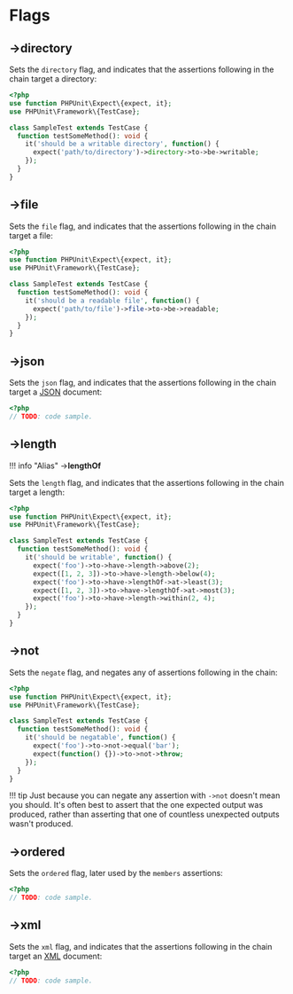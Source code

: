 # Flags

## ->**directory**
Sets the `directory` flag, and indicates that the assertions following in the chain target a directory:

```php
<?php
use function PHPUnit\Expect\{expect, it};
use PHPUnit\Framework\{TestCase};

class SampleTest extends TestCase {
  function testSomeMethod(): void {
    it('should be a writable directory', function() {
      expect('path/to/directory')->directory->to->be->writable;
    });
  }
}
```

## ->**file**
Sets the `file` flag, and indicates that the assertions following in the chain target a file:

```php
<?php
use function PHPUnit\Expect\{expect, it};
use PHPUnit\Framework\{TestCase};

class SampleTest extends TestCase {
  function testSomeMethod(): void {
    it('should be a readable file', function() {
      expect('path/to/file')->file->to->be->readable;
    });
  }
}
```

## ->**json**
Sets the `json` flag, and indicates that the assertions following in the chain target a [JSON](https://www.json.org) document:

```php
<?php
// TODO: code sample.
```

## ->**length**

!!! info "Alias"
    ->**lengthOf**

Sets the `length` flag, and indicates that the assertions following in the chain target a length:

```php
<?php
use function PHPUnit\Expect\{expect, it};
use PHPUnit\Framework\{TestCase};

class SampleTest extends TestCase {
  function testSomeMethod(): void {
    it('should be writable', function() {
      expect('foo')->to->have->length->above(2);
      expect([1, 2, 3])->to->have->length->below(4);
      expect('foo')->to->have->lengthOf->at->least(3);
      expect([1, 2, 3])->to->have->lengthOf->at->most(3);
      expect('foo')->to->have->length->within(2, 4);
    });
  }
}
```

## ->**not**
Sets the `negate` flag, and negates any of assertions following in the chain:

```php
<?php
use function PHPUnit\Expect\{expect, it};
use PHPUnit\Framework\{TestCase};

class SampleTest extends TestCase {
  function testSomeMethod(): void {
    it('should be negatable', function() {
      expect('foo')->to->not->equal('bar');
      expect(function() {})->to->not->throw;
    });
  }
}
```

!!! tip
    Just because you can negate any assertion with `->not` doesn't mean you should. It's often best to assert that the one expected output was produced, rather than asserting that one of countless unexpected outputs wasn't produced.

## ->**ordered**
Sets the `ordered` flag, later used by the `members` assertions:

```php
<?php
// TODO: code sample.
```

## ->**xml**
Sets the `xml` flag, and indicates that the assertions following in the chain target an [XML](https://www.w3.org/XML) document:

```php
<?php
// TODO: code sample.
```
